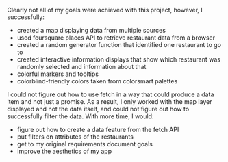 Clearly not all of my goals were achieved with this project, however, I successfully:

- created a map displaying data from multiple sources
- used foursquare places API to retrieve restaurant data from a browser
- created a random generator function that identified one restaurant to go to
- created interactive information displays that show which restaurant was randomly selected and information about that
-  colorful markers and tooltips
- colorblind-friendly colors taken from colorsmart palettes

I could not figure out how to use fetch in a way that could produce a data item and not just a promise. As a result, I only worked with the map layer displayed and not the data itself, and could not figure out how to successfully filter the data. With more time, I would:

 - figure out how to create a data feature from the fetch API
 - put filters on attributes of the restaurants
 - get to my original requirements document goals
 - improve the aesthetics of my app